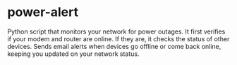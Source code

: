 # power-alert
 Python script that monitors your network for power outages. It first verifies if your modem and router are online. If they are, it checks the status of other devices. Sends email alerts when devices go offline or come back online, keeping you updated on your network status.
